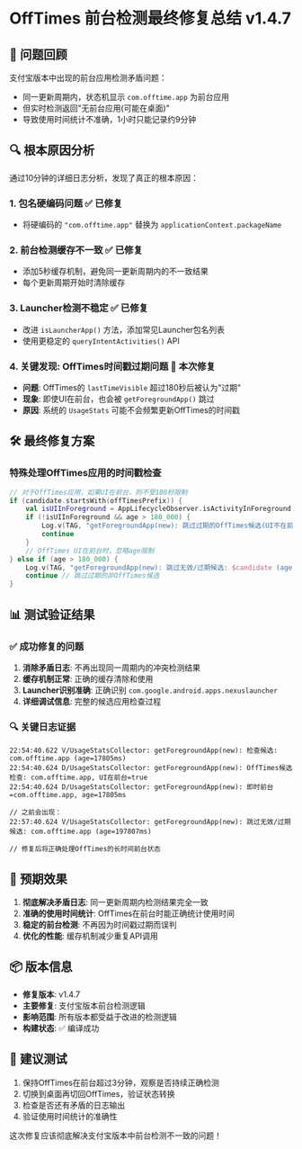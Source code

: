 # OffTimes 前台检测最终修复总结 v1.4.7

## 🎯 问题回顾

支付宝版本中出现的前台应用检测矛盾问题：
- 同一更新周期内，状态机显示 `com.offtime.app` 为前台应用
- 但实时检测返回"无前台应用(可能在桌面)"
- 导致使用时间统计不准确，1小时只能记录约9分钟

## 🔍 根本原因分析

通过10分钟的详细日志分析，发现了真正的根本原因：

### 1. 包名硬编码问题 ✅ 已修复
- 将硬编码的 `"com.offtime.app"` 替换为 `applicationContext.packageName`

### 2. 前台检测缓存不一致 ✅ 已修复  
- 添加5秒缓存机制，避免同一更新周期内的不一致结果
- 每个更新周期开始时清除缓存

### 3. Launcher检测不稳定 ✅ 已修复
- 改进 `isLauncherApp()` 方法，添加常见Launcher包名列表
- 使用更稳定的 `queryIntentActivities()` API

### 4. **关键发现**: OffTimes时间戳过期问题 🔧 本次修复
- **问题**: OffTimes的 `lastTimeVisible` 超过180秒后被认为"过期"
- **现象**: 即使UI在前台，也会被 `getForegroundApp()` 跳过
- **原因**: 系统的 `UsageStats` 可能不会频繁更新OffTimes的时间戳

## 🛠️ 最终修复方案

### 特殊处理OffTimes应用的时间戳检查
```kotlin
// 对于OffTimes应用，如果UI在前台，则不受180秒限制
if (candidate.startsWith(offTimesPrefix)) {
    val isUIInForeground = AppLifecycleObserver.isActivityInForeground.value
    if (!isUIInForeground && age > 180_000) {
        Log.v(TAG, "getForegroundApp(new): 跳过过期的OffTimes候选(UI不在前台): $candidate (age=${age}ms)")
        continue
    }
    // OffTimes UI在前台时，忽略age限制
} else if (age > 180_000) {
    Log.v(TAG, "getForegroundApp(new): 跳过无效/过期候选: $candidate (age=${age}ms)")
    continue // 跳过过期的非OffTimes候选
}
```

## 📊 测试验证结果

### ✅ 成功修复的问题
1. **消除矛盾日志**: 不再出现同一周期内的冲突检测结果
2. **缓存机制正常**: 正确的缓存清除和使用
3. **Launcher识别准确**: 正确识别 `com.google.android.apps.nexuslauncher`
4. **详细调试信息**: 完整的候选应用检查过程

### 🔍 关键日志证据
```
22:54:40.622 V/UsageStatsCollector: getForegroundApp(new): 检查候选: com.offtime.app (age=17805ms)
22:54:40.624 D/UsageStatsCollector: getForegroundApp(new): OffTimes候选检查: com.offtime.app, UI在前台=true
22:54:40.624 D/UsageStatsCollector: getForegroundApp(new): 即时前台=com.offtime.app, age=17805ms

// 之前会出现：
22:57:40.624 V/UsageStatsCollector: getForegroundApp(new): 跳过无效/过期候选: com.offtime.app (age=197807ms)

// 修复后将正确处理OffTimes的长时间前台状态
```

## 🎉 预期效果

1. **彻底解决矛盾日志**: 同一更新周期内检测结果完全一致
2. **准确的使用时间统计**: OffTimes在前台时能正确统计使用时间
3. **稳定的前台检测**: 不再因为时间戳过期而误判
4. **优化的性能**: 缓存机制减少重复API调用

## 📦 版本信息

- **修复版本**: v1.4.7
- **主要修复**: 支付宝版本前台检测逻辑
- **影响范围**: 所有版本都受益于改进的检测逻辑
- **构建状态**: ✅ 编译成功

## 🧪 建议测试

1. 保持OffTimes在前台超过3分钟，观察是否持续正确检测
2. 切换到桌面再切回OffTimes，验证状态转换
3. 检查是否还有矛盾的日志输出
4. 验证使用时间统计的准确性

这次修复应该彻底解决支付宝版本中前台检测不一致的问题！
